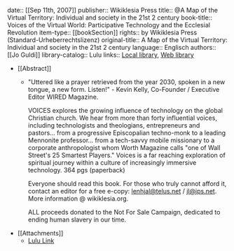 date:: [[Sep 11th, 2007]]
publisher:: Wikiklesia Press
title:: @A Map of the Virtual Territory: Individual and society in the 21st 2           century
book-title:: Voices of the Virtual World: Participative Technology and the Ecclesial Revolution
item-type:: [[bookSection]]
rights:: by Wikiklesia Press (Standard-Urheberrechtslizenz)
original-title:: A Map of the Virtual Territory: Individual and society in the 21st 2           century
language:: Englisch
authors:: [[Jo Guldi]]
library-catalog:: Lulu
links:: [Local library](zotero://select/groups/2386895/items/U6FCLUDF), [Web library](https://www.zotero.org/groups/2386895/items/U6FCLUDF)

- [[Abstract]]
	- "Uttered like a prayer retrieved from the year 2030, spoken in a new tongue, a new form. Listen!"  - Kevin Kelly, Co-Founder / Executive Editor WIRED Magazine. 
	  
	  VOICES explores the growing influence of technology on the global Christian church. We hear from more than forty influential voices, including technologists and theologians, entrepreneurs and pastors... from a progressive Episcopalian techno-monk to a leading Mennonite professor... from a tech-savvy mobile missionary to a corporate anthropologist whom Worth Magazine calls "one of Wall Street's 25 Smartest Players." Voices is a far reaching exploration of spiritual journey within a culture of increasingly immersive technology. 364 pgs (paperback)
	  
	  Everyone should read this book. For those who truly cannot afford it, contact an editor for a free e-copy: lenhjal@telus.net / jl@jps.net. More information @ wikiklesia.org.
	  
	  ALL proceeds donated to the Not For Sale Campaign, dedicated to ending human slavery in  our time.
- [[Attachments]]
	- [Lulu Link](http://www.lulu.com/shop/len-hjalmarson-and-john-la-grou/voices-of-the-virtual-world-participative-technology-and-the-ecclesial-revolution/paperback/product-1514962.html)